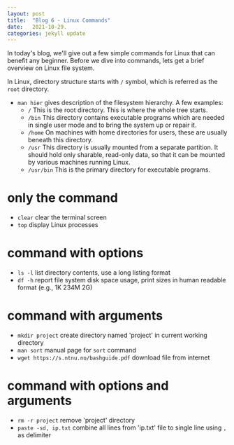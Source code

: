 ```yaml
---
layout: post
title:  "Blog 6 - Linux Commands"
date:   2021-10-29.
categories: jekyll update
---
```


In today's blog, we'll give out a few simple commands for Linux that can benefit any beginner. Before we dive into commands, lets get a brief overview on Linux file system. 


In Linux, directory structure starts with `/` symbol, which is referred as the `root` directory.

* `man hier` gives description of the filesystem hierarchy. A few examples:
    * `/` This is the root directory. This is where the whole tree starts.
    * `/bin` This directory contains executable programs which are needed in single user mode and to bring the system up or repair it.
    * `/home` On machines with home directories for users, these are usually beneath this directory.
    * `/usr` This directory is usually mounted from a separate partition. It should hold only sharable, read-only data, so that it can be mounted by various machines running Linux.
    * `/usr/bin` This is the primary directory for executable programs. 
    
<h1> only the command </h1>

* `clear` clear the terminal screen
* `top` display Linux processes

<h1> command with options </h1>

* `ls -l` list directory contents, use a long listing format
* `df -h` report file system disk space usage, print sizes in human readable format (e.g., 1K 234M 2G)

<h1> command with arguments </h1>

* `mkdir project` create directory named 'project' in current working directory
* `man sort` manual page for `sort` command
* `wget https://s.ntnu.no/bashguide.pdf` download file from internet

<h1> command with options and arguments </h1>

* `rm -r project` remove 'project' directory 
* `paste -sd, ip.txt` combine all lines from 'ip.txt' file to single line using `,` as delimiter
